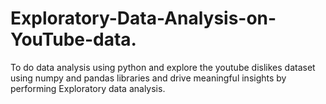 # Exploratory-Data-Analysis-on-YouTube-data.
To do data analysis using python and explore the youtube dislikes dataset using numpy and pandas libraries and drive meaningful insights by performing Exploratory data analysis.
